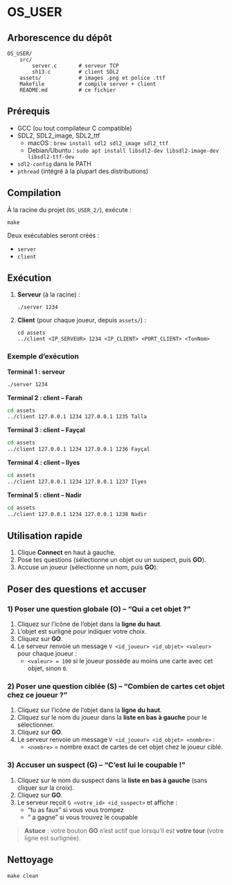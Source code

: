 # OS_USER

## Arborescence du dépôt

```
OS_USER/
    src/
        server.c       # serveur TCP
        sh13.c         # client SDL2
    assets/            # images .png et police .ttf
    Makefile           # compile server + client
    README.md          # ce fichier
```
## Prérequis

- GCC (ou tout compilateur C compatible)
- SDL2, SDL2_image, SDL2_ttf
    - macOS : `brew install sdl2 sdl2_image sdl2_ttf`
    - Debian/Ubuntu : `sudo apt install libsdl2-dev libsdl2-image-dev libsdl2-ttf-dev`
- `sdl2-config` dans le PATH
- `pthread` (intégré à la plupart des distributions)

## Compilation

À la racine du projet (`OS_USER_2/`), exécute :

```
make
```

Deux exécutables seront créés :
- `server`
- `client`

## Exécution

1. **Serveur** (à la racine) :
   ```
   ./server 1234
   ```

2. **Client** (pour chaque joueur, depuis `assets/`) :
   ```
   cd assets
   ../client <IP_SERVEUR> 1234 <IP_CLIENT> <PORT_CLIENT> <TonNom>
   ```

### Exemple d’exécution

**Terminal 1 : serveur**  
```bash
./server 1234
```

**Terminal 2 : client – Farah**  
```bash
cd assets
../client 127.0.0.1 1234 127.0.0.1 1235 Talla
```

**Terminal 3 : client – Fayçal**  
```bash
cd assets
../client 127.0.0.1 1234 127.0.0.1 1236 Fayçal
```

**Terminal 4 : client – Ilyes**  
```bash
cd assets
../client 127.0.0.1 1234 127.0.0.1 1237 Ilyes
```

**Terminal 5 : client – Nadir**  
```bash
cd assets
../client 127.0.0.1 1234 127.0.0.1 1238 Nadir
```

## Utilisation rapide

1. Clique **Connect** en haut à gauche.  
2. Pose tes questions (sélectionne un objet ou un suspect, puis **GO**).  
3. Accuse un joueur (sélectionne un nom, puis **GO**).

## Poser des questions et accuser

### 1) Poser une question globale (O) – “Qui a cet objet ?”

1. Cliquez sur l’icône de l’objet dans la **ligne du haut**.  
2. L’objet est surligné pour indiquer votre choix.  
3. Cliquez sur **GO**.  
4. Le serveur renvoie un message `V <id_joueur> <id_objet> <valeur>` pour chaque joueur :
   - `<valeur> = 100` si le joueur possède au moins une carte avec cet objet, sinon `0`.

### 2) Poser une question ciblée (S) – “Combien de cartes cet objet chez ce joueur ?”

1. Cliquez sur l’icône de l’objet dans la **ligne du haut**.  
2. Cliquez sur le nom du joueur dans la **liste en bas à gauche** pour le sélectionner.  
3. Cliquez sur **GO**.  
4. Le serveur renvoie un message `V <id_joueur> <id_objet> <nombre>` :
   - `<nombre>` = nombre exact de cartes de cet objet chez le joueur ciblé.

### 3) Accuser un suspect (G) – “C’est lui le coupable !”

1. Cliquez sur le nom du suspect dans la **liste en bas à gauche** (sans cliquer sur la croix).  
2. Cliquez sur **GO**.  
3. Le serveur reçoit `G <votre_id> <id_suspect>` et affiche :
   - “tu as faux” si vous vous trompez  
   - “<Nom> a gagne” si vous trouvez le coupable  

> **Astuce** : votre bouton **GO** n’est actif que lorsqu’il est **votre tour** (votre ligne est surlignée).

## Nettoyage

```
make clean
```

